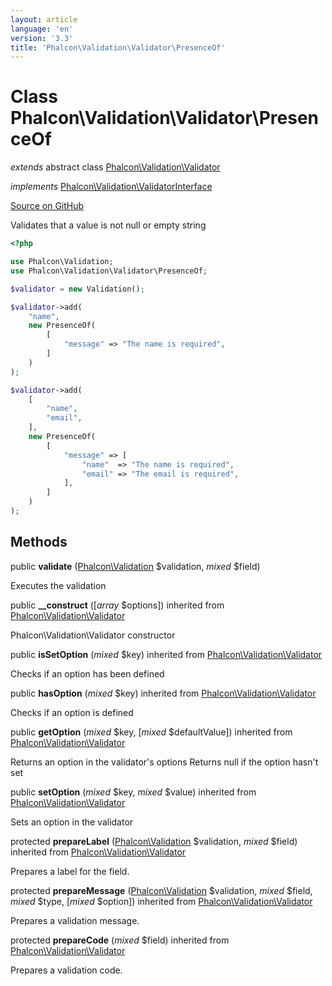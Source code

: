 ```yaml
---
layout: article
language: 'en'
version: '3.3'
title: 'Phalcon\Validation\Validator\PresenceOf'
---
```

# Class **Phalcon\Validation\Validator\PresenceOf**

*extends* abstract class [Phalcon\Validation\Validator](/3.3/en/api/Phalcon_Validation_Validator)

*implements* [Phalcon\Validation\ValidatorInterface](/3.3/en/api/Phalcon_Validation_ValidatorInterface)

<a href="https://github.com/phalcon/cphalcon/tree/v3.3.0/phalcon/validation/validator/presenceof.zep" class="btn btn-default btn-sm">Source on GitHub</a>

Validates that a value is not null or empty string

```php
<?php

use Phalcon\Validation;
use Phalcon\Validation\Validator\PresenceOf;

$validator = new Validation();

$validator->add(
    "name",
    new PresenceOf(
        [
            "message" => "The name is required",
        ]
    )
);

$validator->add(
    [
        "name",
        "email",
    ],
    new PresenceOf(
        [
            "message" => [
                "name"  => "The name is required",
                "email" => "The email is required",
            ],
        ]
    )
);

```


## Methods
public  **validate** ([Phalcon\Validation](/3.3/en/api/Phalcon_Validation) $validation, *mixed* $field)

Executes the validation



public  **__construct** ([*array* $options]) inherited from [Phalcon\Validation\Validator](/3.3/en/api/Phalcon_Validation_Validator)

Phalcon\Validation\Validator constructor



public  **isSetOption** (*mixed* $key) inherited from [Phalcon\Validation\Validator](/3.3/en/api/Phalcon_Validation_Validator)

Checks if an option has been defined



public  **hasOption** (*mixed* $key) inherited from [Phalcon\Validation\Validator](/3.3/en/api/Phalcon_Validation_Validator)

Checks if an option is defined



public  **getOption** (*mixed* $key, [*mixed* $defaultValue]) inherited from [Phalcon\Validation\Validator](/3.3/en/api/Phalcon_Validation_Validator)

Returns an option in the validator's options
Returns null if the option hasn't set



public  **setOption** (*mixed* $key, *mixed* $value) inherited from [Phalcon\Validation\Validator](/3.3/en/api/Phalcon_Validation_Validator)

Sets an option in the validator



protected  **prepareLabel** ([Phalcon\Validation](/3.3/en/api/Phalcon_Validation) $validation, *mixed* $field) inherited from [Phalcon\Validation\Validator](/3.3/en/api/Phalcon_Validation_Validator)

Prepares a label for the field.



protected  **prepareMessage** ([Phalcon\Validation](/3.3/en/api/Phalcon_Validation) $validation, *mixed* $field, *mixed* $type, [*mixed* $option]) inherited from [Phalcon\Validation\Validator](/3.3/en/api/Phalcon_Validation_Validator)

Prepares a validation message.



protected  **prepareCode** (*mixed* $field) inherited from [Phalcon\Validation\Validator](/3.3/en/api/Phalcon_Validation_Validator)

Prepares a validation code.



